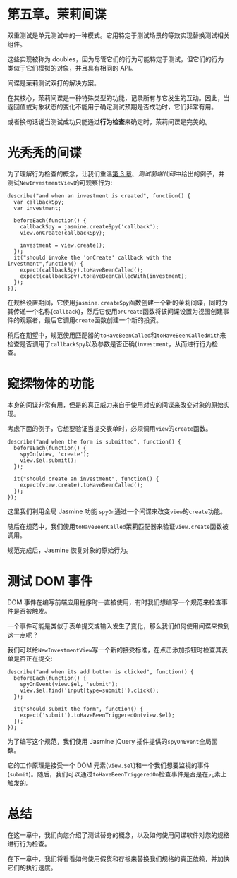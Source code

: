# 第五章。茉莉间谍

双重测试是单元测试中的一种模式。它用特定于测试场景的等效实现替换测试相关组件。

这些实现被称为 doubles，因为尽管它们的行为可能特定于测试，但它们的行为类似于它们模拟的对象，并且具有相同的 API。

间谍是茉莉测试双打的解决方案。

在其核心，茉莉间谍是一种特殊类型的功能，记录所有与它发生的互动。因此，当返回值或对象状态的变化不能用于确定测试预期是否成功时，它们非常有用。

或者换句话说当测试成功只能通过**行为检查**来确定时，茉莉间谍是完美的。

# 光秃秃的间谍

为了理解行为检查的概念，让我们重温[第 3 章](3.html "Chapter 3. Testing Frontend Code")、*测试前端代码*中给出的例子，并测试`NewInvestmentView`的可观察行为:

```
describe("and when an investment is created", function() {
  var callbackSpy;
  var investment;

  beforeEach(function() {
    callbackSpy = jasmine.createSpy('callback');
    view.onCreate(callbackSpy);

    investment = view.create();
  });
  it("should invoke the 'onCreate' callback with the investment",function() {
    expect(callbackSpy).toHaveBeenCalled();
    expect(callbackSpy).toHaveBeenCalledWith(investment);
  });
});
```

在规格设置期间，它使用`jasmine.createSpy`函数创建一个新的茉莉间谍，同时为其传递一个名称(`callback`)，然后它使用`onCreate`函数将该间谍设置为视图创建事件的观察者，最后它调用`create`函数创建一个新的投资。

稍后在期望中，规范使用匹配器的`toHaveBeenCalled`和`toHaveBeenCalledWith`来检查是否调用了`callbackSpy`以及参数是否正确(`investment`，从而进行行为检查。

# 窥探物体的功能

本身的间谍非常有用，但是的真正威力来自于使用对应的间谍来改变对象的原始实现。

考虑下面的例子，它想要验证当提交表单时，必须调用`view`的`create`函数。

```
describe("and when the form is submitted", function() {
  beforeEach(function() {
    spyOn(view, 'create');
    view.$el.submit();
  });

  it("should create an investment", function() {
    expect(view.create).toHaveBeenCalled();
  });
});
```

这里我们利用全局 Jasmine 功能 `spyOn`通过一个间谍来改变`view`的`create`功能。

随后在规范中，我们使用`toHaveBeenCalled`茉莉匹配器来验证`view.create`函数被调用。

规范完成后，Jasmine 恢复对象的原始行为。

# 测试 DOM 事件

DOM 事件在编写前端应用程序时一直被使用，有时我们想编写一个规范来检查事件是否被触发。

一个事件可能是类似于表单提交或输入发生了变化，那么我们如何使用间谍来做到这一点呢？

我们可以给`NewInvestmentView`写一个新的接受标准，在点击添加按钮时检查其表单是否正在提交:

```
describe("and when its add button is clicked", function() {
  beforeEach(function() {
    spyOnEvent(view.$el, 'submit');
    view.$el.find('input[type=submit]').click();
  });

  it("should submit the form", function() {
    expect('submit').toHaveBeenTriggeredOn(view.$el);
  });
});
```

为了编写这个规范，我们使用 Jasmine jQuery 插件提供的`spyOnEvent`全局函数。

它的工作原理是接受一个 DOM 元素(`view.$el`)和一个我们想要监视的事件(`submit`)。随后，我们可以通过`toHaveBeenTriggeredOn`检查事件是否是在元素上触发的。

# 总结

在这一章中，我们向您介绍了测试替身的概念，以及如何使用间谍软件对您的规格进行行为检查。

在下一章中，我们将看看如何使用假货和存根来替换我们规格的真正依赖，并加快它们的执行速度。